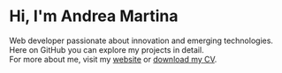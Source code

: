 # Hi, I'm Andrea Martina

Web developer passionate about innovation and emerging technologies. Here on GitHub you can explore my projects in detail.  
For more about me, visit my [website](https://andreamartina.vercel.app) or [download my CV](https://github.com/andrea16martina/andrea16martina/raw/main/AndreaMartina_CV4Git.pdf).
